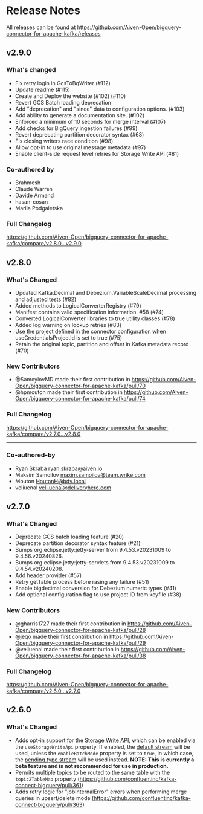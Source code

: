 
# Release Notes

All releases can be found at https://github.com/Aiven-Open/bigquery-connector-for-apache-kafka/releases

## v2.9.0
### What's changed
- Fix retry login in GcsToBqWriter (#112)
- Update readme (#115)
- Create and Deploy the website (#102) (#110)
- Revert GCS Batch loading deprecation
- Add "deprecation" and "since" data to configuration options. (#103)
- Add ability to generate a documentation site. (#102)
- Enforced a minimum of 10 seconds for merge interval (#107)
- Add checks for BigQuery ingestion failures (#99)
- Revert deprecating partition decorator syntax (#68)
- Fix closing writers race condition (#98)
- Allow opt-in to use original message metadata (#97)
- Enable client-side request level retries for Storage Write API (#81)

### Co-authored by
- Brahmesh
- Claude Warren
- Davide Armand
- hasan-cosan
- Mariia Podgaietska

### Full Changelog
https://github.com/Aiven-Open/bigquery-connector-for-apache-kafka/compare/v2.8.0...v2.9.0

## v2.8.0
### What's Changed
- Updated Kafka.Decimal and Debezium.VariableScaleDecimal processing and adjusted tests (#82)
- Added methods to LogicalConverterRegistry (#79)
- Manifest contains valid specification information. #58 (#74)
- Converted LogicalConverter libraries to true utility classes (#78)
- Added log warning on lookup retries (#83)
- Use the project defined in the connector configuration when useCredentialsProjectId is set to true (#75)
- Retain the original topic, partition and offset in Kafka metadata record (#70)

### New Contributors
* @SamoylovMD made their first contribution in https://github.com/Aiven-Open/bigquery-connector-for-apache-kafka/pull/70
* @hpmouton made their first contribution in https://github.com/Aiven-Open/bigquery-connector-for-apache-kafka/pull/74

### Full Changelog ##
https://github.com/Aiven-Open/bigquery-connector-for-apache-kafka/compare/v2.7.0...v2.8.0

---------
### Co-authored-by ##
 - Ryan Skraba <ryan.skraba@aiven.io>
 - Maksim Samoilov <maxim.samoilov@team.wrike.com>
 - Mouton <HoutonH@bdv.local>
 - veliuenal <veli.uenal@deliveryhero.com>

## v2.7.0

### What's Changed

* Deprecate GCS batch loading feature (#20)
* Deprecate partition decorator syntax feature (#21)
* Bumps org.eclipse.jetty:jetty-server from 9.4.53.v20231009 to 9.4.56.v20240826.
* Bumps org.eclipse.jetty:jetty-servlets from 9.4.53.v20231009 to 9.4.54.v20240208.
* Add header provider (#57)
* Retry getTable process before rasing any failure (#51)
* Enable bigdecimal conversion for Debezium numeric types (#41)
* Add optional configuration flag to use project ID from keyfile (#38)

### New Contributors
* @gharris1727 made their first contribution in https://github.com/Aiven-Open/bigquery-connector-for-apache-kafka/pull/28
* @jeqo made their first contribution in https://github.com/Aiven-Open/bigquery-connector-for-apache-kafka/pull/29
* @veliuenal made their first contribution in https://github.com/Aiven-Open/bigquery-connector-for-apache-kafka/pull/38

### Full Changelog
https://github.com/Aiven-Open/bigquery-connector-for-apache-kafka/compare/v2.6.0...v2.7.0

## v2.6.0
### What's Changed
- Adds opt-in support for the [Storage Write API](https://cloud.google.com/bigquery/docs/write-api), which can be enabled via the `useStorageWriteApi` property. If enabled, the [default stream](https://cloud.google.com/bigquery/docs/write-api-streaming#at-least-once) will be used, unless the `enableBatchMode` property is set to `true`, in which case, the [pending type stream](https://cloud.google.com/bigquery/docs/write-api-batch#batch_load_data_using_pending_type) will be used instead. **NOTE: This is currently a beta feature and is not recommended for use in production.**
- Permits multiple topics to be routed to the same table with the `topic2TableMap` property (https://github.com/confluentinc/kafka-connect-bigquery/pull/361)
- Adds retry logic for "jobInternalError" errors when performing merge queries in upsert/delete mode (https://github.com/confluentinc/kafka-connect-bigquery/pull/363)
